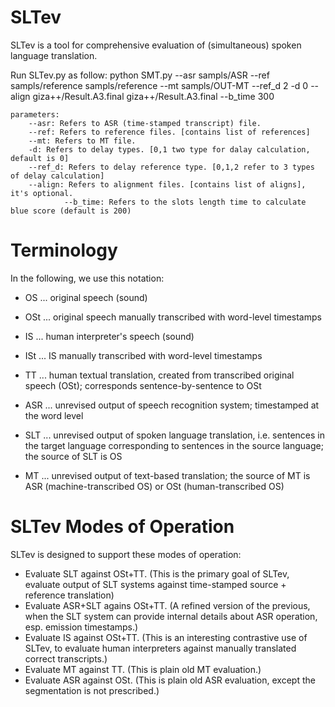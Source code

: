 # SLTev
SLTev is a tool for comprehensive evaluation of (simultaneous) spoken language translation.

Run SLTev.py as follow:
	python SMT.py --asr sampls/ASR --ref sampls/reference sampls/reference  --mt sampls/OUT-MT --ref_d 2 -d 0 --align giza++/Result.A3.final giza++/Result.A3.final --b_time 300

	
	parameters:
		--asr: Refers to ASR (time-stamped transcript) file. 
		--ref: Refers to reference files. [contains list of references]
		--mt: Refers to MT file.
		-d: Refers to delay types. [0,1 two type for dalay calculation, default is 0]
		--ref_d: Refers to delay reference type. [0,1,2 refer to 3 types of delay calculation]
		--align: Refers to alignment files. [contains list of aligns], it's optional. 
                --b_time: Refers to the slots length time to calculate blue score (default is 200)

# Terminology

In the following, we use this notation:

* OS  ... original speech (sound)
* OSt ... original speech manually transcribed with word-level timestamps
* IS  ... human interpreter's speech (sound)
* ISt ... IS manually transcribed with word-level timestamps
* TT ... human textual translation, created from transcribed original speech (OSt); corresponds sentence-by-sentence to OSt

* ASR ... unrevised output of speech recognition system; timestamped at the word level
* SLT ... unrevised output of spoken language translation, i.e. sentences in the target language corresponding to sentences in the source language; the source of SLT is OS
* MT  ... unrevised output of text-based translation; the source of MT is ASR (machine-transcribed OS) or OSt (human-transcribed OS)

# SLTev Modes of Operation

SLTev is designed to support these modes of operation:

* Evaluate SLT against OSt+TT. (This is the primary goal of SLTev, evaluate output of SLT systems against time-stamped source + reference translation)
* Evaluate ASR+SLT agains OSt+TT. (A refined version of the previous, when the SLT system can provide internal details about ASR operation, esp. emission timestamps.)
* Evaluate IS against OSt+TT. (This is an interesting contrastive use of SLTev, to evaluate human interpreters against manually translated correct transcripts.)
* Evaluate MT against TT. (This is plain old MT evaluation.)
* Evaluate ASR against OSt. (This is plain old ASR evaluation, except the segmentation is not prescribed.)
